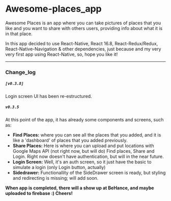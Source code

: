 <h1>Awesome-places_app</h1>

<p>Awesome Places is an app where you can take pictures of places that you like and you want to share with others users, providing info about what it is in that place.</p>

<p>In this app decided to use React-Native, React 16.8, React-Redux/Redux, React-Native-Navigation & other dependencies, just because and my very very first app using React-Native, so, hope you like it!</p>
<hr/>
<h3>Change_log</h3>

<h5><code>[v0.3.8]</code></h5>
<p>Login screen UI has been re-estructured.</p>

<h5><code>v0.3.5</code></h5>
<p> At this point of the app, it has already some components and screens, such as:</p>
<ul>
  <li><b>Find Places:</b> where you can see all the places that you added, and it is like a 'dashboard' of places that you added previously.</li>
  <li><b>Share Places:</b> Here is where you can upload and put locations with Google Maps API (not right now, but will do)
Find places, Share and Login. Right now doesn't have authentication, but will in the near future.</li>
  <li><b>Login Screen:</b> Well, it's an auth screen, so it just have the basic to simulate a login (only Login button, actually)</li>
  <li><b>Sidedrawer:</b> Functionallity of the SideDrawer screen is ready, but styling and redirecting is missing; will add soon.</lI>
</ul>

<p><b>When app is completed, there will a show up at BeHance, and maybe uploaded to firebase :) Cheers! </b></p>

